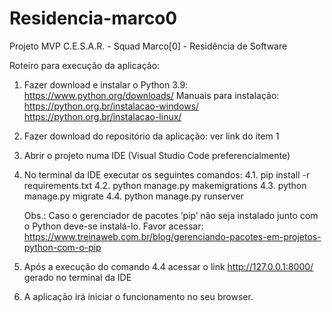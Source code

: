 # Residencia-marco0
Projeto MVP C.E.S.A.R. - Squad Marco[0] - Residência de Software

Roteiro para execução da aplicação:

1.	Fazer download e instalar o Python 3.9:
	https://www.python.org/downloads/ 
    Manuais para instalação: 
    https://python.org.br/instalacao-windows/ 
    https://python.org.br/instalacao-linux/ 

2.	Fazer download do repositório da aplicação: ver link do item 1

3.	Abrir o projeto numa IDE (Visual Studio Code preferencialmente)

4.	No terminal da IDE executar os seguintes comandos:
    4.1.	pip install -r requirements.txt
    4.2.	python manage.py makemigrations
    4.3.	python manage.py migrate
    4.4.	python manage.py runserver

    Obs.: Caso o gerenciador de pacotes ‘pip’ não seja instalado junto com o Python deve-se instalá-lo. Favor acessar: https://www.treinaweb.com.br/blog/gerenciando-pacotes-em-projetos-python-com-o-pip 

5.	Após a execução do comando 4.4 acessar o link http://127.0.0.1:8000/  gerado no terminal da IDE

6.	A aplicação irá iniciar o funcionamento no seu browser.

